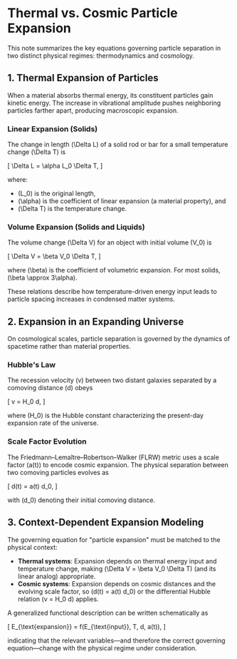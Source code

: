 # Thermal vs. Cosmic Particle Expansion

This note summarizes the key equations governing particle separation in two
distinct physical regimes: thermodynamics and cosmology.

## 1. Thermal Expansion of Particles

When a material absorbs thermal energy, its constituent particles gain kinetic
energy. The increase in vibrational amplitude pushes neighboring particles
farther apart, producing macroscopic expansion.

### Linear Expansion (Solids)

The change in length \(\Delta L\) of a solid rod or bar for a small temperature
change \(\Delta T\) is

\[ \Delta L = \alpha L_0 \Delta T, \]

where:

- \(L_0\) is the original length,
- \(\alpha\) is the coefficient of linear expansion (a material property), and
- \(\Delta T\) is the temperature change.

### Volume Expansion (Solids and Liquids)

The volume change \(\Delta V\) for an object with initial volume \(V_0\) is

\[ \Delta V = \beta V_0 \Delta T, \]

where \(\beta\) is the coefficient of volumetric expansion. For most solids,
\(\beta \approx 3\alpha\).

These relations describe how temperature-driven energy input leads to particle
spacing increases in condensed matter systems.

## 2. Expansion in an Expanding Universe

On cosmological scales, particle separation is governed by the dynamics of
spacetime rather than material properties.

### Hubble's Law

The recession velocity \(v\) between two distant galaxies separated by a
comoving distance \(d\) obeys

\[ v = H_0 d, \]

where \(H_0\) is the Hubble constant characterizing the present-day expansion
rate of the universe.

### Scale Factor Evolution

The Friedmann–Lemaître–Robertson–Walker (FLRW) metric uses a scale factor
\(a(t)\) to encode cosmic expansion. The physical separation between two
comoving particles evolves as

\[ d(t) = a(t) d_0, \]

with \(d_0\) denoting their initial comoving distance.

## 3. Context-Dependent Expansion Modeling

The governing equation for "particle expansion" must be matched to the physical
context:

- **Thermal systems**: Expansion depends on thermal energy input and temperature
  change, making \(\Delta V = \beta V_0 \Delta T\) (and its linear analog)
  appropriate.
- **Cosmic systems**: Expansion depends on cosmic distances and the evolving
  scale factor, so \(d(t) = a(t) d_0\) or the differential Hubble relation \(v =
  H_0 d\) applies.

A generalized functional description can be written schematically as

\[ E_{\text{expansion}} = f(E_{\text{input}}, T, d, a(t)), \]

indicating that the relevant variables—and therefore the correct governing
equation—change with the physical regime under consideration.
